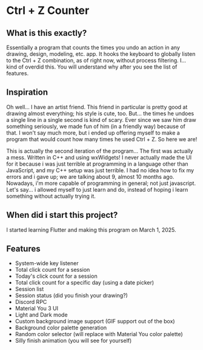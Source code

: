 # Ctrl + Z Counter

## What is this exactly?
Essentially a program that counts the times you undo an action in any drawing, design, modeling, etc. app.
It hooks the keyboard to globally listen to the Ctrl + Z combination, as of right now, without process filtering. 
I... kind of overdid this. You will understand why after you see the list of features.

## Inspiration
Oh well... I have an artist friend. This friend in particular is pretty good at drawing almost everything; his style is cute, too. But... the times he undoes a single line in a single second is kind of scary. Ever since we saw him draw something seriously, we made fun of him (in a friendly way) because of that. I won't say much more, but i ended up offering myself to make a program that would count how many times he used Ctrl + Z. So here we are!

This is actually the second iteration of the program... The first was actually a mess. Written in C++ and using wxWidgets! I never actually made the UI for it because i was just terrible at programming in a language other than JavaScript, and my C++ setup was just terrible. I had no idea how to fix my errors and i gave up; we are talking about 9, almost 10 months ago.
Nowadays, i'm more capable of programming in general; not just javascript. Let's say... i allowed myself to just learn and do, instead of hoping i learn something without actually trying it.

## When did i start this project?
I started learning Flutter and making this program on March 1, 2025. 

## Features
- System-wide key listener
- Total click count for a session
- Today's click count for a session
- Total click count for a specific day (using a date picker)
- Session list
- Session status (did you finish your drawing?)
- Discord RPC
- Material You 3 UI
- Light and Dark mode
- Custom background image support (GIF support out of the box)
- Background color palette generation
- Random color selector (will replace with Material You color palette)
- Silly finish animation (you will see for yourself)
